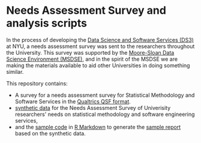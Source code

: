 # Needs Assessment Survey and analysis scripts

In the process of developing the [Data Science and Software Services (DS3)](https://cds.nyu.edu/ds3/) at NYU, a needs assessment survey was sent to the researchers throughout the University. This survey was supported by the [Moore-Sloan Data Science Environment (MSDSE)](http://msdse.org), and in the spirit of the MSDSE we are making the materials available to aid other Universities in doing something similar.

This repository contains:

 * A survey for a needs assessment survey for Statistical Methodology and Software Services in the [Qualtrics QSF format](https://www.qualtrics.com). 
 * [synthetic data](Data/Raw/) for the Needs Assessment Survey of Univerisity researchers' needs on statistical methodology and software engineering services, 
 * and the [sample code](Scripts/) in [R Markdown](https://rmarkdown.rstudio.com) to generate the [sample report](Scripts/3-Short-Summary-SYNTHETIC.pdf) based on the synthetic data.

